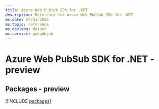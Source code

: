 ```yaml
---
title: Azure Web PubSub SDK for .NET
description: Reference for Azure Web PubSub SDK for .NET
ms.date: 07/31/2025
ms.topic: reference
ms.devlang: dotnet
ms.service: webpubsub
---
```

# Azure Web PubSub SDK for .NET - preview
## Packages - preview
[!INCLUDE [packages](web-pubsub-index.md)]